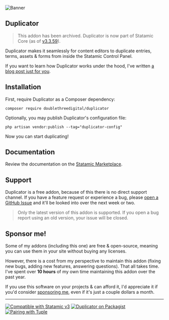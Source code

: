 <!-- statamic:hide -->

![Banner](./banner.png)

## Duplicator

<!-- /statamic:hide -->

> This addon has been archived. Duplicator is now part of Statamic Core (as of [v3.3.59](https://github.com/statamic/cms/releases/tag/v3.3.59)).

Duplicator makes it seamlessly for content editors to duplicate entries, terms, assets & forms from inside the Statamic Control Panel.

If you want to learn how Duplicator works under the hood, I've written [a blog post just for you](https://duncanmcclean.com/under-the-hood-of-the-duplicator-addon?ref=duplicator-readme).

## Installation

First, require Duplicator as a Composer dependency:

```
composer require doublethreedigital/duplicator
```

Optionally, you may publish Duplicator's configuration file:

```
php artisan vendor:publish --tag="duplicator-config"
```

Now you can start duplicating!

## Documentation

Review the documentation on the [Statamic Marketplace](https://statamic.com/addons/duncanmcclean/duplicator/docs).

## Support

Duplicator is a free addon, because of this there is no direct support channel. If you have a feature request or experience a bug, please [open a GitHub Issue](https://github.com/duncanmcclean/duplicator/issues/new/choose) and it'll be looked into over the next week or two.

> Only the latest version of this addon is supported. If you open a bug report using an old version, your issue will be closed.

## Sponsor me!

Some of my addons (including this one) are free & open-source, meaning you can use them in your site without buying any licenses.

However, there is a cost from my perspective to maintain this addon (fixing new bugs, adding new features, answering questions). That all takes time. I've spent over **10 hours** of my own time maintaining this addon over the past year.

If you use this software on your projects & can afford it, I'd appreciate it if you'd consider [sponsoring me](https://github.com/sponsors/duncanmcclean), even if it's just a couple dollars a month.

<!-- statamic:hide -->

---

<p>
<a href="https://statamic.com"><img src="https://img.shields.io/badge/Statamic-3.3+-FF269E?style=for-the-badge" alt="Compatible with Statamic v3"></a>
<a href="https://packagist.org/packages/doublethreedigital/duplicator/stats"><img src="https://img.shields.io/packagist/v/doublethreedigital/duplicator?style=for-the-badge" alt="Duplicator on Packagist"></a>
<a href="https://tuple.app"><img src="https://img.shields.io/badge/Pairing%20with-Tuple-5A67D8?style=for-the-badge" alt="Pairing with Tuple"></a>
</p>

<!-- /statamic:hide -->
